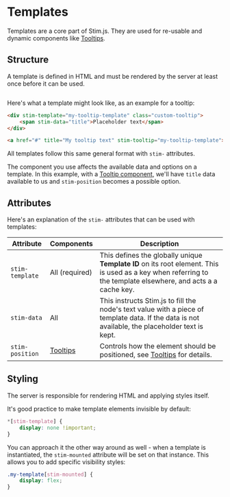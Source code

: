 # Templates
Templates are a core part of Stim.js. They are used for re-usable and dynamic components like [Tooltips](./tooltips.md).

## Structure
A template is defined in HTML and must be rendered by the server at least once before it can be used.

``` note:: Stim.js will cache a template once it encounters one, so the server can optimize its renders by only sending static templates on the initial full-page load.
```

Here's what a template might look like, as an example for a tooltip:

```html
<div stim-template="my-tooltip-template" class="custom-tooltip">
    <span stim-data="title">Placeholder text</span>
</div>

<a href="#" title="My tooltip text" stim-tooltip="my-tooltip-template">Hover me!</a>
```

All templates follow this same general format with `stim-` attributes.

The component you use affects the available data and options on a template. In this example, with a [Tooltip component](./tooltips.md), we'll have `title` data available to us and `stim-position` becomes a possible option.  

## Attributes
Here's an explanation of the `stim-` attributes that can be used with templates:

|Attribute|Components|Description|
|---------|----------|-----------|
|`stim-template`|All (required)|This defines the globally unique **Template ID** on its root element. This is used as a key when referring to the template elsewhere, and acts a a cache key.|
|`stim-data`|All|This instructs Stim.js to fill the node's text value with a piece of template data. If the data is not available, the placeholder text is kept.|
|`stim-position`|[Tooltips](./tooltips.md)|Controls how the element should be positioned, see [Tooltips](./tooltips.md) for details.|

## Styling
The server is responsible for rendering HTML and applying styles itself.

It's good practice to make template elements invisible by default:

```css
*[stim-template] {
    display: none !important;
}
```

You can approach it the other way around as well - when a template is instantiated, the `stim-mounted` attribute will be set on that instance. This allows you to add specific visibility styles:

```css
.my-template[stim-mounted] {
    display: flex;
}
```